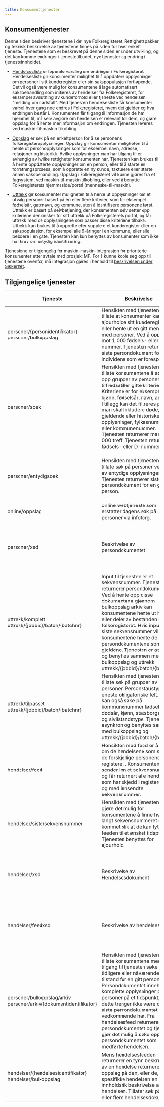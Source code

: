 ```yaml
---
title: Konsumenttjenester
---
```


## Konsumenttjenester

Denne siden beskriver tjenestene i det nye Folkeregisteret. 
Rettighetspakker og teknisk beskrivelse av tjenestene finnes på siden for hver enkelt tjeneste. Tjenestene som er beskrevet på denne siden er under utvikling, og det kan komme endringer i tjenestetilbudet, nye tjenester og endring i tjenesteinnholdet.

* [Hendelsesliste](../hendelsesliste) er løpende varsling om endringer i Folkeregisteret. Hendelsesliste gir konsumenter mulighet til å oppdatere opplysninger om personer i sitt kunderegister eller sin sakspopulasjon fortløpende. Det vil også være mulig for konsumentene å lage automatisert saksbehandling som initieres av hendelser fra Folkeregisteret, for eksempel avslutning av kundeforhold eller tjeneste ved hendelsen "melding om dødsfall". 
Med tjenesten hendelsesliste får konsumenter varsel hver gang noe endres i Folkeregisteret, hvem det gjelder og hva endringen består i.  Konsumenten får tilgang til informasjon de har hjemmel til, må selv avgjøre om hendelsen er relevant for dem, og gjøre oppslag for å hente mer informasjon om endringen. Tjenesten leveres ved maskin-til-maskin tilkobling. 

* [Oppslag](../oppslag) er søk på en enkeltperson for å se personens folkeregisteropplysninger. Oppslag gir konsumenter muligheten til å hente ut personopplysninger som for eksempel navn, adresse, relasjoner og historikk. Hvilke opplysninger man har tilgang til er avhengig av hvilke rettigheter konsumenten har. Tjenesten kan brukes til å hente oppdaterte opplysninger om en person, eller til å starte en forretningsprosess, som å opprette en ny kunde, fakturere eller starte annen saksbehandling. 
	Oppslag i Folkeregisteret vil kunne gjøres fra et fagsystem, ved maskin-til-maskin tilkobling, eller ved å benytte Folkeregisterets hjemmeside/portal (menneske-til-maskin). 

* [Uttrekk](../uttrekk) gir konsumenter muligheten til å hente ut opplysninger om et utvalg personer basert på én eller flere kriterier, som for eksempel fødselsår, gatenavn, og kommune, uten å identifisere personene først. Uttrekk er basert på selvbetjening, der konsumenten selv setter opp kriteriene den ønsker for sitt uttrekk på Folkeregisterets portal, og får uttrekk  med de opplysningene som passer disse kriteriene tilbake.
Uttrekk kan brukes til å opprette eller supplere et kunderegister eller en sakspopulasjon, for eksempel alle 6-åringer i en kommune, eller alle beboere i en gate. Tjenesten kan kun benyttes av konsumenter som ikke har krav om entydig identifisering.

Tjenestene er tilgjengelig for maskin-maskin-integrasjon for prioriterte konsumenter etter avtale med prosjekt MF. For å kunne koble seg opp til tjenestene ovenfor, må integrasjon gjøres i henhold til [beskrivelsen under Sikkerhet](../sikkerhet).




## Tilgjengelige tjenester
| Tjeneste | Beskrivelse | Tilgjengelig i rettighetspakker | 
|------------|-------------------------------------|----------------|
| personer/{personidentifikator} <br> personer/bulkoppslag |Hensikten med tjenesten er å tillate at konsumenter kan ajourholde sitt kunderegister eller hente ut en gitt mengde med personer. Ved å oppgi opp mot 1 000 fødsels- eller D-nummer. Tjenesten returnerer siste persondokument for individene som er forespurt. | Offentlig med hjemmel, <br> Offentlig uten hjemmel, <br> Finans, <br> Privat uten hjemmel |
|personer/soek | Hensikten med tjenesten er å tillate konsumentene å søke opp grupper av personer som tilfredsstiller gitte kriterier. Kriteriene er for eksempel kjønn, fødselsår, navn, adresse. I tillegg kan det filtreres på om man skal inkludere døde, gjeldende eller historiske opplysninger, fylkesnummer eller kommunenummer. Tjenesten returnerer max 10 000 treff. Tjenesten returnerer fødsels- eller D-nummer |Offentlig med hjemmel, <br>Offentlig uten hjemmel, <br>Finans, <br> Privat uten hjemmel |
|personer/entydigsoek|Hensikten med tjenesten er å tillate søk på personer ved hjelp av entydige opplysninger. Tjenesten returnerer siste persondokument for en gitt person. |Offentlig med hjemmel, <br>Offentlig uten hjemmel, <br>Finans, <br> Privat uten hjemmel, <br>Privat |
|online/oppslag|online webtjeneste som erstatter dagens søk på personer via infotorg.| Ikke utviklet/tilgjengelig |
|personer/xsd | Beskrivelse av persondokumentet  | Offentlig med hjemmel, <br>Offentlig uten hjemmel, <br>Finans, <br>Privat, <br> Privat uten hjemmel |
|uttrekk/komplett  <br> uttrekk/{jobbid}/batch/{batchnr} |Input til tjenesten er et sekvensnummer. Tjenesten returnerer persondokumenter. Ved å hente opp disse dokumentene gjennom bulkoppslag arkiv kan konsumentene hente ut hele eller deler av bestanden i folkeregisteret. Hvis input er siste sekvensnummer vil konsumentene hente de persondokumentene som pt er gjeldene.  Tjenesten er asynkron og benyttes sammen med bulkoppslag og uttrekk uttrekk/{jobbid}/batch/{batchnr}| Offentlig med hjemmel |
|uttrekk/tilpasset <br> uttrekk/{jobbid}/batch/{batchnr} |Hensikten med tjenesten er å tillate søk på grupper av personer. Personstaustyper er eneste obligatoriske felt. Det kan også søke på kommunenummer fødselsår, dødsår, kjønn, statsborgerskap og sivilstandstype. Tjenesten er asynkron og benyttes sammen med bulkoppslag og uttrekk/{jobbid}/batch/{batchnr}| Offentlig med hjemmel, <br> Offentlig uten hjemmel, <br> Privat uten hjemmel |
|hendelser/feed|Hensikten med feed er å varsle om de hendelsene som skjer på de forskjellige personene i registeret . Konsumentene sender inn et sekvensnummer og får returnert alle hendelsene som har skjedd i registeret fra og med innsendte sekvensnummer.| Offentlig med hjemmel, <br>Offentlig uten hjemmel, <br>Finans, <br>Privat, <br> Privat uten hjemmel |
|hendelser/siste/sekvensnummer|Hensikten med tjenesten er å gjøre det mulig for konsumentene å finne hvor langt sekvensnummeret er kommet slik at de kan lytte fra feeden til et ønsket tidspunkt. Tjenesten benyttes for ajourhold.| Offentlig med hjemmel, <br>Offentlig uten hjemmel, <br>Finans, <br>Privat, <br> Privat uten hjemmel |
|hendelser/xsd|Beskrivelse av Hendelsesdokument|Offentlig med hjemmel, <br>Offentlig uten hjemmel, <br>Finans, <br>Privat, <br> Privat uten hjemmel|
|hendelser/feedxsd|Beskrivelse av hendelsesfeed|Offentlig med hjemmel, <br>Offentlig uten hjemmel, <br>Finans, <br>Privat, <br> Privat uten hjemmel|
|personer/bulkoppslag/arkiv <br> personer/arkiv/{dokumentidentifikator} |Hensikten med tjenesten er å tillate konsumentene med tilgang til tjenesten søke på en tidligere eller nåværende tilstand for en gitt person. Persondokumentet inneholder komplette opplysninger på personer på et tidspunkt, men dette trenger ikke være det siste persondokumentet vedkommende har. Fra hendelsesfeed returneres persondokumentet og tjenesten gjør det mulig å søke opp persondokumentet som medførte hendelsen.|Offentlig med hjemmel|
|hendelser/{hendelsesidentifikator} <br> hendelser/bulkoppslag|Mens hendelsesfeeden returnerer en tynn beskrivelse av en hendelse returnerer oppslag på den, eller de, spesifikke hendelsen en mer innholdsrik beskrivelse av hendelsen. Tillater søk på en eller flere hendelsesdokument.|Offentlig med hjemmel|






